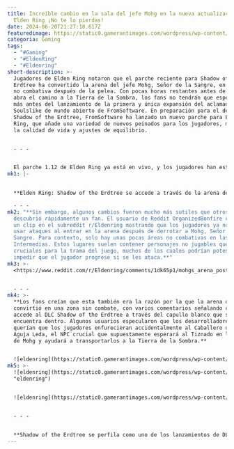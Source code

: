 ```yaml
---
title: Increíble cambio en la sala del jefe Mohg en la nueva actualización de
  Elden Ring ¡No te lo pierdas!
date: 2024-06-20T21:27:18.617Z
featuredimage: https://static0.gamerantimages.com/wordpress/wp-content/uploads/2024/06/elden-ring-two-knights-fighting.jpg?q=49&fit=contain&w=1140&h=&dpr=2
categoria: Gaming
tags:
  - "#Gaming"
  - "#EldenRing"
  - "#Eldenring"
short-description: >-
  Jugadores de Elden Ring notaron que el parche reciente para Shadow of the
  Erdtree ha convertido la arena del jefe Mohg, Señor de la Sangre, en una zona
  no combativa después de la pelea. Con pocas horas restantes antes de que se
  abra el camino a la Tierra de la Sombra, los fans no tendrán que esperar mucho
  más antes del lanzamiento de la primera y única expansión del aclamado
  Soulslike de mundo abierto de FromSoftware. En preparación para el debut de
  Shadow of the Erdtree, FromSoftware ha lanzado un nuevo parche para Elden
  Ring, que añade una variedad de nuevos peinados para los jugadores, mejoras en
  la calidad de vida y ajustes de equilibrio.


  - - -


  El parche 1.12 de Elden Ring ya está en vivo, y los jugadores han estado examinando los cambios introducidos con la reciente actualización. Además de agregar soporte para la esperada expansión Shadow of the Erdtree, este parche implementa nuevas opciones útiles para ayudar a los jugadores a gestionar el espacio de in
mk1: |-
  

  **Elden Ring: Shadow of the Erdtree se accede a través de la arena de Mohg**

  - - -
mk2: "**Sin embargo, algunos cambios fueron mucho más sutiles que otros, como
  descubrió rápidamente un fan. El usuario de Reddit OrganizedBonfire compartió
  un clip en el subreddit r/Eldenring mostrando que los jugadores ya no podían
  usar ataques al entrar en la arena después de derrotar a Mohg, Señor de la
  Sangre. Para contexto, solo hay unas pocas áreas no combativas en las Tierras
  Intermedias. Estos lugares suelen contener personajes no jugables que son
  cruciales para la trama del juego, muchos de los cuales podrían potencialmente
  impedir que el jugador progrese si se les ataca.**"
mk3: >-
  <https://www.reddit.com/r/Eldenring/comments/1dk65p1/mohgs_arena_post_boss_fight_is_now_a_noncombat/?embed_host_url=https://gamerant.com/elden-ring-update-mohg-boss-room-change/>


  - - -
mk4: >-
  **Los fans creían que esta también era la razón por la que la arena de Mohg se
  convirtió en una zona sin combate, con varios comentarios señalando cómo se
  accede al DLC Shadow of the Erdtree a través del capullo blanco que se
  encuentra dentro. Algunos usuarios especularon que los desarrolladores no
  querían que los jugadores enfurecieran accidentalmente al Caballero de la
  Aguja Leda, el NPC crucial que supuestamente esperará al Tiznado en la arena
  de Mohg y ayudará a transportarlos a la Tierra de la Sombra.**


  ![eldenring](https://static0.gamerantimages.com/wordpress/wp-content/uploads/2024/06/elden-ring-mohg-arena.jpg?q=49&fit=contain&w=750&h=415&dpr=2 "eldenring")
mk5: >-
  ![eldenring](https://static0.gamerantimages.com/wordpress/wp-content/uploads/2022/09/elden-ring-video-mohg-twice-lore.jpg?q=49&fit=contain&w=750&h=415&dpr=2
  "eldenring")


  ![eldenring](https://static0.gamerantimages.com/wordpress/wp-content/uploads/wm/2024/04/elden-ring-tarnished-on-torrent-in-siofra-river-beneath-volcano-manor-gr-screenshot.jpg?q=49&fit=contain&w=750&h=415&dpr=2 "eldenring")


  - - -


  **Shadow of the Erdtree se perfila como uno de los lanzamientos de DLC más exitosos en la memoria reciente. Las primeras reseñas de la expansión de Elden Ring la elogiaron como una conclusión digna del éxito de mundo abierto de FromSoftware, consolidando el estatus de Shadow of the Erdtree como una de las expansiones mejor valoradas de todos los tiempos.**
---
```

